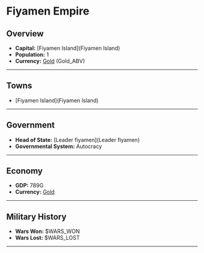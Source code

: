 # Fiyamen Empire

## Overview

- **Capital:** [Fiyamen Island](Fiyamen Island)
- **Population:** 1
- **Currency:** [Gold](Gold) (Gold_ABV)

---

## Towns

- [Fiyamen Island](Fiyamen Island)

---

## Government

- **Head of State:** [Leader fiyamen](Leader fiyamen)
- **Governmental System:** Autocracy

---

## Economy

- **GDP:** 789G
- **Currency:** [Gold](Gold)

---

## Military History

- **Wars Won:** $WARS_WON
- **Wars Lost:** $WARS_LOST

---

